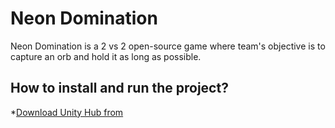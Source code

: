 # Neon Domination
Neon Domination is a 2 vs 2 open-source game where team's objective is to capture an orb and hold it as long as possible.
## How to install and run the project?
*[Download Unity Hub from](https://unity3d.com/get-unity/download)
